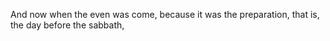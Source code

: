 And now when the even was come, because it was the preparation, that is, the day before the sabbath,
